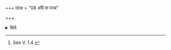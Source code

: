 +++
title = "08 अपि वा पञ्च"

+++

<details><summary>थिते</summary>

8. Or rather he brings five materials connected with earth and similarly those connected with trees.[^1]  


[^1]: See V. 1.4.
</details>
